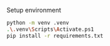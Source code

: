 Setup environment

```sh
python -m venv .venv
.\.venv\Scripts\Activate.ps1
pip install -r requirements.txt
```